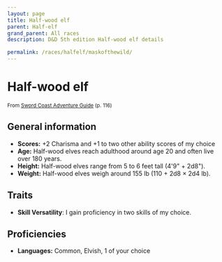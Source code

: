 ```yaml
---
layout: page
title: Half-wood elf
parent: Half-elf
grand_parent: All races
description: D&D 5th edition Half-wood elf details

permalink: /races/halfelf/maskofthewild/
---
```


# Half-wood elf

<small>From <a target="_blank" href="https://dnd.wizards.com/products/tabletop-games/rpg-products/sc-adventurers-guide">Sword Coast Adventure Guide</a> (p. 116)</small>

## General information

- **Scores:** +2 Charisma and +1 to two other ability scores of my choice
- **Age:** Half-wood elves reach adulthood around age 20 and often live over 180 years.
- **Height:** Half-wood elves range from 5 to 6 feet tall (4'9" + 2d8").
- **Weight:** Half-wood elves weigh around 155 lb (110 + 2d8 × 2d4 lb).

## Traits

- **Skill Versatility**: I gain proficiency in two skills of my choice.

## Proficiencies

- **Languages:** Common, Elvish, 1 of your choice